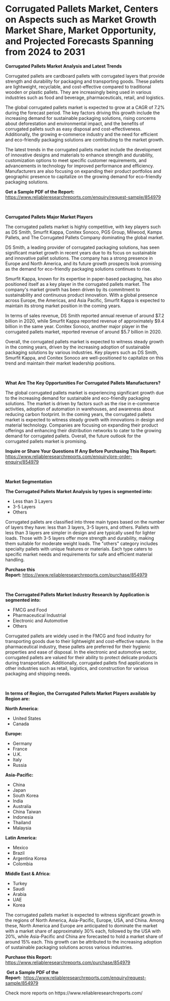 <p><h1>Corrugated Pallets Market, Centers on Aspects such as Market Growth Market Share, Market Opportunity, and Projected Forecasts Spanning from 2024 to 2031</h1></p><p><strong>Corrugated Pallets Market Analysis and Latest Trends</strong></p>
<p><p>Corrugated pallets are cardboard pallets with corrugated layers that provide strength and durability for packaging and transporting goods. These pallets are lightweight, recyclable, and cost-effective compared to traditional wooden or plastic pallets. They are increasingly being used in various industries such as food and beverage, pharmaceuticals, retail, and logistics.</p><p>The global corrugated pallets market is expected to grow at a CAGR of 7.2% during the forecast period. The key factors driving this growth include the increasing demand for sustainable packaging solutions, rising concerns about deforestation and environmental impact, and the benefits of corrugated pallets such as easy disposal and cost-effectiveness. Additionally, the growing e-commerce industry and the need for efficient and eco-friendly packaging solutions are contributing to the market growth.</p><p>The latest trends in the corrugated pallets market include the development of innovative designs and materials to enhance strength and durability, customization options to meet specific customer requirements, and advancements in technology for improved performance and efficiency. Manufacturers are also focusing on expanding their product portfolios and geographic presence to capitalize on the growing demand for eco-friendly packaging solutions.</p></p>
<p><strong>Get a Sample PDF of the Report:&nbsp;</strong> <a href="https://www.reliableresearchreports.com/enquiry/request-sample/854979">https://www.reliableresearchreports.com/enquiry/request-sample/854979</a></p>
<p>&nbsp;</p>
<p><strong>Corrugated Pallets Major Market Players</strong></p>
<p><p>The corrugated pallets market is highly competitive, with key players such as DS Smith, Smurfit Kappa, Conitex Sonoco, PGS Group, Milwood, Kamps Pallets, and The Corrugated Pallets Company dominating the global market.</p><p>DS Smith, a leading provider of corrugated packaging solutions, has seen significant market growth in recent years due to its focus on sustainable and innovative pallet solutions. The company has a strong presence in Europe and North America, and its future growth prospects look promising as the demand for eco-friendly packaging solutions continues to rise.</p><p>Smurfit Kappa, known for its expertise in paper-based packaging, has also positioned itself as a key player in the corrugated pallets market. The company's market growth has been driven by its commitment to sustainability and continuous product innovation. With a global presence across Europe, the Americas, and Asia Pacific, Smurfit Kappa is expected to maintain its strong market position in the coming years.</p><p>In terms of sales revenue, DS Smith reported annual revenue of around $7.2 billion in 2020, while Smurfit Kappa reported revenue of approximately $9.4 billion in the same year. Conitex Sonoco, another major player in the corrugated pallets market, reported revenue of around $5.7 billion in 2020.</p><p>Overall, the corrugated pallets market is expected to witness steady growth in the coming years, driven by the increasing adoption of sustainable packaging solutions by various industries. Key players such as DS Smith, Smurfit Kappa, and Conitex Sonoco are well-positioned to capitalize on this trend and maintain their market leadership positions.</p></p>
<p>&nbsp;</p>
<p><strong>What Are The Key Opportunities For Corrugated Pallets Manufacturers?</strong></p>
<p><p>The global corrugated pallets market is experiencing significant growth due to the increasing demand for sustainable and eco-friendly packaging solutions. The market is driven by factors such as the rise in e-commerce activities, adoption of automation in warehouses, and awareness about reducing carbon footprint. In the coming years, the corrugated pallets market is expected to witness steady growth with innovations in design and material technology. Companies are focusing on expanding their product offerings and enhancing their distribution networks to cater to the growing demand for corrugated pallets. Overall, the future outlook for the corrugated pallets market is promising.</p></p>
<p><strong>Inquire or Share Your Questions If Any Before Purchasing This Report:</strong> <a href="https://www.reliableresearchreports.com/enquiry/pre-order-enquiry/854979">https://www.reliableresearchreports.com/enquiry/pre-order-enquiry/854979</a></p>
<p>&nbsp;</p>
<p><strong>Market Segmentation</strong></p>
<p><strong>The Corrugated Pallets Market Analysis by types is segmented into:</strong></p>
<p><ul><li>Less than 3 Layers</li><li>3-5 Layers</li><li>Others</li></ul></p>
<p><p>Corrugated pallets are classified into three main types based on the number of layers they have: less than 3 layers, 3-5 layers, and others. Pallets with less than 3 layers are simpler in design and are typically used for lighter loads. Those with 3-5 layers offer more strength and durability, making them suitable for moderate weight loads. The "others" category includes specialty pallets with unique features or materials. Each type caters to specific market needs and requirements for safe and efficient material handling.</p></p>
<p><strong>Purchase this Report:&nbsp;</strong><a href="https://www.reliableresearchreports.com/purchase/854979">https://www.reliableresearchreports.com/purchase/854979</a></p>
<p>&nbsp;</p>
<p><strong>The Corrugated Pallets Market Industry Research by Application is segmented into:</strong></p>
<p><ul><li>FMCG and Food</li><li>Pharmaceutical Industrial</li><li>Electronic and Automotive</li><li>Others</li></ul></p>
<p><p>Corrugated pallets are widely used in the FMCG and food industry for transporting goods due to their lightweight and cost-effective nature. In the pharmaceutical industry, these pallets are preferred for their hygienic properties and ease of disposal. In the electronic and automotive sector, corrugated pallets are valued for their ability to protect delicate products during transportation. Additionally, corrugated pallets find applications in other industries such as retail, logistics, and construction for various packaging and shipping needs.</p></p>
<p>&nbsp;</p>
<p><strong>In terms of Region, the Corrugated Pallets Market Players available by Region are:</strong></p>
<p>
    <p> <strong> North America: </strong>
        <ul>
            <li>United States</li>
            <li>Canada</li>
        </ul>
        </p> 
    <p> <strong> Europe: </strong>
        <ul>
            <li>Germany</li>
            <li>France</li>
            <li>U.K.</li>
            <li>Italy</li>
            <li>Russia</li>
        </ul>
        </p> 
    <p> <strong> Asia-Pacific: </strong>
        <ul>
            <li>China</li>
            <li>Japan</li>
            <li>South Korea</li>
            <li>India</li>
            <li>Australia</li>
            <li>China Taiwan</li>
            <li>Indonesia</li>
            <li>Thailand</li>
            <li>Malaysia</li>
        </ul>
        </p> 
    <p> <strong> Latin America: </strong>
        <ul>
            <li>Mexico</li>
            <li>Brazil</li>
            <li>Argentina Korea</li>
            <li>Colombia</li>
        </ul>
        </p> 
    <p> <strong> Middle East & Africa: </strong>
        <ul>
            <li>Turkey</li>
            <li>Saudi</li>
            <li>Arabia</li>
            <li>UAE</li>
            <li>Korea</li>
        </ul>
    </p>
    </p>
<p><p>The corrugated pallets market is expected to witness significant growth in the regions of North America, Asia-Pacific, Europe, USA, and China. Among these, North America and Europe are anticipated to dominate the market with a market share of approximately 30% each, followed by the USA with 20%, while Asia-Pacific and China are forecasted to hold a market share of around 15% each. This growth can be attributed to the increasing adoption of sustainable packaging solutions across various industries.</p></p>
<p><strong>Purchase this Report: </strong><a href="https://www.reliableresearchreports.com/purchase/854979">https://www.reliableresearchreports.com/purchase/854979</a></p>
<p>&nbsp;<strong>Get a Sample PDF of the Report:&nbsp;&nbsp;</strong><a href="https://www.reliableresearchreports.com/enquiry/request-sample/854979">https://www.reliableresearchreports.com/enquiry/request-sample/854979</a></p>
<p><strong></strong></p>
<p>Check more reports on https://www.reliableresearchreports.com/</p>